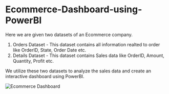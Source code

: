 # Ecommerce-Dashboard-using-PowerBI

Here we are given two datasets of an Ecommerce company.

1. Orders Dataset - This dataset contains all information realted to order like OrderID, State, Order Date etc.
2. Details Dataset - This dataset contains Sales data like OrderID, Amount, Quantity, Profit etc.

We utilize these two datasets to analyze the sales data and create an interactive dashboard using PowerBI.

![Ecommerce Dashboard ](https://github.com/rishikeshm123/Ecommerce-Dashboard-using-PowerBI/assets/105847924/5bd57ac3-5244-4b15-8c09-a9266c51241f)
